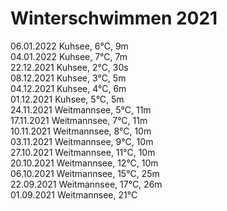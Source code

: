 # Winterschwimmen 2021

06.01.2022 Kuhsee, 6°C, 9m<br>
04.01.2022 Kuhsee, 7°C, 7m<br>
22.12.2021 Kuhsee, 2°C, 30s<br>
08.12.2021 Kuhsee, 3°C, 5m<br>
04.12.2021 Kuhsee, 4°C, 6m<br>
01.12.2021 Kuhsee, 5°C, 5m<br>
24.11.2021 Weitmannsee, 5°C, 11m<br>
17.11.2021 Weitmannsee, 7°C, 11m<br>
10.11.2021 Weitmannsee, 8°C, 10m<br>
03.11.2021 Weitmannsee, 9°C, 10m<br>
27.10.2021 Weitmannsee, 11°C, 10m<br>
20.10.2021 Weitmannsee, 12°C, 10m<br>
06.10.2021 Weitmannsee, 15°C, 25m<br>
22.09.2021 Weitmannsee, 17°C, 26m<br>
01.09.2021 Weitmannsee, 21°C
